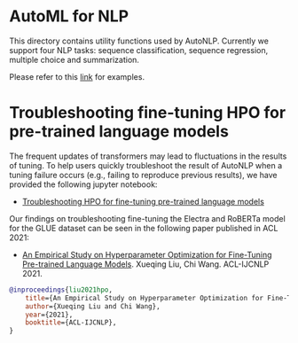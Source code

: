 # AutoML for NLP

This directory contains utility functions used by AutoNLP. Currently we support four NLP tasks: sequence classification, sequence regression, multiple choice and summarization.

Please refer to this [link](https://microsoft.github.io/FLAML/docs/Examples/AutoML-NLP) for examples.

# Troubleshooting fine-tuning HPO for pre-trained language models

The frequent updates of transformers may lead to fluctuations in the results of tuning. To help users quickly troubleshoot the result of AutoNLP when a tuning failure occurs (e.g., failing to reproduce previous results), we have provided the following jupyter notebook:

- [Troubleshooting HPO for fine-tuning pre-trained language models](https://github.com/microsoft/FLAML/blob/main/notebook/research/acl2021.ipynb)

Our findings on troubleshooting fine-tuning the Electra and RoBERTa model for the GLUE dataset can be seen in the following paper published in ACL 2021:

- [An Empirical Study on Hyperparameter Optimization for Fine-Tuning Pre-trained Language Models](https://arxiv.org/abs/2106.09204). Xueqing Liu, Chi Wang. ACL-IJCNLP 2021.

```bibtex
@inproceedings{liu2021hpo,
    title={An Empirical Study on Hyperparameter Optimization for Fine-Tuning Pre-trained Language Models},
    author={Xueqing Liu and Chi Wang},
    year={2021},
    booktitle={ACL-IJCNLP},
}
```
